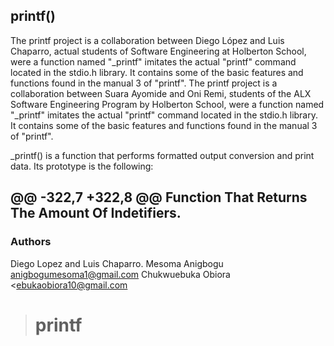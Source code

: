 ## printf()
The printf project is a collaboration between Diego López and Luis Chaparro, actual students of Software Engineering at Holberton School, were a function named "_printf" imitates the actual "printf" command located in the stdio.h library. It contains some of the basic features and functions found in the manual 3 of "printf".
The printf project is a collaboration between Suara Ayomide and Oni Remi, students of the ALX Software Engineering Program by Holberton School, were a function named "_printf" imitates the actual "printf" command located in the stdio.h library. It contains some of the basic features and functions found in the manual 3 of "printf".

_printf() is a function that performs formatted output conversion and print data. Its prototype is the following:

@@ -322,7 +322,8 @@ Function That Returns The Amount Of Indetifiers.
------------

### Authors
Diego Lopez and Luis Chaparro.
Mesoma Anigbogu <anigbogumesoma1@gmail.com>
Chukwuebuka Obiora <ebukaobiora10@gmail.com
># printf
